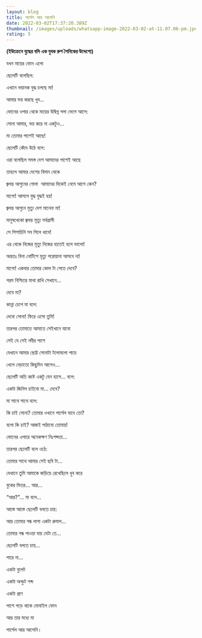 ```yaml
---
layout: blog
title: পার্সেল আর আসেনি
date: 2022-03-02T17:37:20.389Z
thumbnail: /images/uploads/whatsapp-image-2022-03-02-at-11.07.06-pm.jpeg
rating: 5
---
```

**(ইউক্রেনে যুদ্ধের বলি এক যুবক রুশ সৈনিকের উদ্দেশ্যে)**

যখন মায়ের ফোন এলো

ছেলেটি বলেছিল:

এখানে ভয়ানক যুদ্ধ চলছে মা!

আমার ভয় করছে খুব…

ফোনের ওপার থেকে মায়ের উদ্বিগ্ন গলা ভেসে আসে:

সোনা আমার, ভয় করে না একটুও…

মা তোমার পাশেই আছে!

ছেলেটি কেঁদে উঠে বলে:

ওরা বলেছিল সমস্ত দেশ আমাদের পাশেই আছে

তাহলে আমার দেশের বিমান থেকে

জ্বলন্ত আগুনের গোলা  আমাদের দিকেই নেমে আসে কেন?

মাগো! আসলে যুদ্ধ যুদ্ধই হয়!

জ্বলন্ত আগুনে মৃত্যু দেশ মানেনা মা!

মানুষখেকো জ্বলন্ত মৃত্যু সর্বগ্রাসী

সে পিশাচিনি সব গিলে খাবে!

এর থেকে নিজের মৃত্যু নিজের হাতেই হলে ভালো!

অন্ততঃ বিনা নোটিশে মৃত্যু পরোয়ানা আসবে না!

মাগো! একবার তোমার কোল টা পেতে দেবে?

পরম নিশ্চিন্তে মাথা রাখি সেখানে…

দেবে মা?

কান্না চেপে মা বলে:

দেবো সোনা! ফিরে এসো তুমি!

তারপর তোমাতে আমাতে সেইখানে যাবো

সেই যে সেই নদীর পাশে



যেখানে আমার ছোট্ট সোনাটা টলোমলো পায়ে

খেলে বেড়াতো কিছুদিন আগেও…

ছেলেটি অতি কষ্টে একটু যেন হাসে… বলে:

একটা জিনিস চাইবো মা… দেবে?

মা সাথে সাথে বলে:

কি চাই সোনা? তোমার ওখানে পার্সেল যাবে তো?

বলো কি চাই? আজই পাঠাবো তোমায়!

ফোনের এপারে অনেকক্ষণ নিঃশব্দতা…

তারপর ছেলেটি বলে ওঠে:

তোমার সাথে আমার সেই ছবি টা…

যেখানে তুমি আমাকে জড়িয়ে রেখেছিলে খুব করে

বুকের ভিতর… আর…

“আর?”… মা বলে…

আস্তে আস্তে ছেলেটি বলতে চায়:

আর তোমার গন্ধ লাগা একটা রুমাল…

তোমার গন্ধ পাওয়া যায় যেটা তে…

ছেলেটি বলতে চায়…

পারে না…

একটা বুলেট

একটা অস্ফুট শব্দ

একটা প্রাণ

পাশে পড়ে থাকে মোবাইল ফোন

আর তার মধ্যে মা

পার্সেল আর আসেনি।